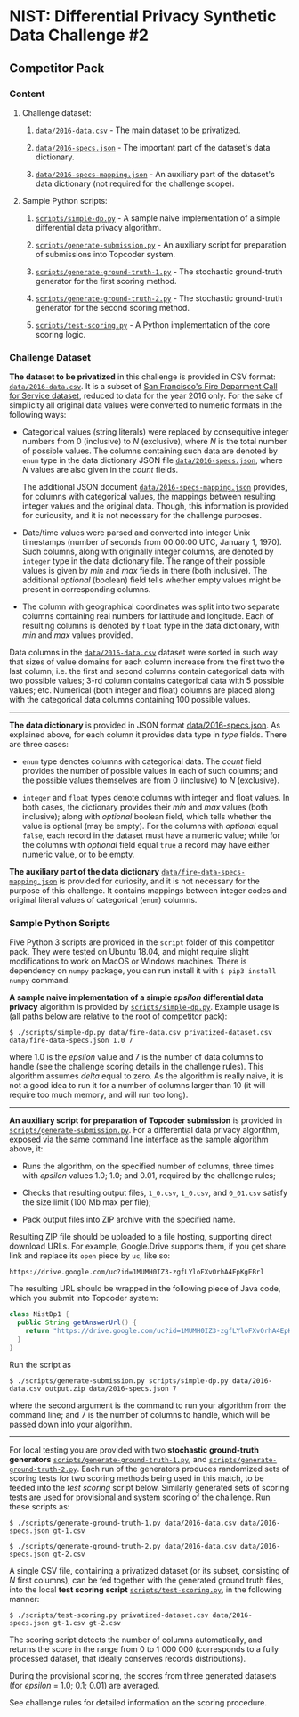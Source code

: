 # NIST: Differential Privacy Synthetic Data Challenge #2
## Competitor Pack
### Content

1.  Challenge dataset:

    1.  [`data/2016-data.csv`](data/2016-data.csv) - The main dataset to be
        privatized.

    2.  [`data/2016-specs.json`](data/2016-specs.json) - The important
        part of the dataset's data dictionary.

    3.  [`data/2016-specs-mapping.json`](data/2016-specs-mapping.json)
        \- An auxiliary part of the dataset's data dictionary (not required for
        the challenge scope).

2.  Sample Python scripts:

    1.  [`scripts/simple-dp.py`](scripts/simple-dp.py) - A sample naive
        implementation of a simple differential data privacy algorithm.

    2.  [`scripts/generate-submission.py`](scripts/generate-submission.py) -
        An auxiliary script for preparation of submissions into Topcoder system.

    3.  [`scripts/generate-ground-truth-1.py`](scripts/generate-ground-truth-1.py)
        \- The stochastic ground-truth generator for the first scoring method.

    4.  [`scripts/generate-ground-truth-2.py`](scripts/generate-ground-truth-2.py)
        \- The stochastic ground-truth generator for the second scoring method.

    4.  [`scripts/test-scoring.py`](scripts/test-scoring.py) - A Python
        implementation of the core scoring logic.

### Challenge Dataset

**The dataset to be privatized** in this challenge is provided in CSV format:
[`data/2016-data.csv`](data/2016-data.csv). It is a subset of
[San Francisco's Fire Deparment Call for Service dataset](https://data.sfgov.org/Public-Safety/Fire-Department-Calls-for-Service/nuek-vuh3),
reduced to data for the year 2016 only. For the sake of simplicity all original
data values were converted to numeric formats in the following ways:

- Categorical values (string literals) were replaced by consequitive integer
  numbers from 0 (inclusive) to _N_ (exclusive), where _N_ is the total number of
  possible values. The columns containing such data are denoted by `enum` type
  in the data dictionary JSON file
  [`data/2016-specs.json`](`data/2016-specs.json), where _N_ values
  are also given in the _count_ fields.

  The additional JSON document
  [`data/2016-specs-mapping.json`](data/2016-specs-mapping.json)
  provides, for columns with categorical values, the mappings between resulting
  integer values and the original data. Though, this information is provided for
  curiousity, and it is not necessary for the challenge purposes.

- Date/time values were parsed and converted into integer Unix timestamps
  (number of seconds from 00:00:00 UTC, January 1, 1970). Such columns, along
  with originally integer columns, are denoted by `integer` type in the data
  dictionary file. The range of their possible values is given by _min_ and
  _max_ fields in there (both inclusive). The additional _optional_ (boolean)
  field tells whether empty values might be present in corresponding columns.

- The column with geographical coordinates was split into two separate columns
  containing real numbers for lattitude and longitude. Each of resulting columns
  is denoted by `float` type in the data dictionary, with _min_ and _max_
  values provided.

Data columns in the [`data/2016-data.csv`](data/2016-data.csv) dataset were
sorted in such way that sizes of value domains for each column increase from
the first two the last column; i.e. the first and second columns contain
categorical data with two possible values; 3-rd column contains categorical
data with 5 possible values; etc. Numerical (both integer and float) columns
are placed along with the categorical data columns containing 100 possible
values.

---

**The data dictionary** is provided in JSON format
[data/2016-specs.json](data/2016-specs.json). As explained above,
for each column it provides data type in _type_ fields. There are three cases:

- `enum` type denotes columns with categorical data. The _count_ field provides
  the number of possible values in each of such columns; and the possible values
  themselves are from 0 (inclusive) to _N_ (exclusive).

- `integer` and `float` types denote columns with integer and float values. In
  both cases, the dictionary provides their _min_ and _max_ values (both
  inclusive); along with _optional_ boolean field, which tells whether the value
  is optional (may be empty). For the columns with _optional_ equal `false`, each
  record in the dataset must have a numeric value; while for the columns with
  _optional_ field equal `true` a record may have either numeric value, or to
  be empty.

**The auxiliary part of the data dictionary**
[`data/fire-data-specs-mapping.json`](data/fire-data-specs-mapping.json) is
provided for curiosity, and it is not necessary for the purpose of this
challenge. It contains mappings between integer codes and original literal
values of categorical (`enum`) columns.

### Sample Python Scripts

Five Python 3 scripts are provided in the `script` folder of this competitor
pack. They were tested on Ubuntu 18.04, and might require slight modifications
to work on MacOS or Windows machines. There is dependency on `numpy` package,
you can run install it with `$ pip3 install numpy` command.

**A sample naive implementation of a simple _epsilon_ differential data privacy**
algorithm is provided by [`scripts/simple-dp.py`](scripts/simple-dp.py).
Example usage is (all paths below are relative to the root of competitor
pack):

`$ ./scripts/simple-dp.py data/fire-data.csv privatized-dataset.csv data/fire-data-specs.json 1.0 7`

where 1.0 is the _epsilon_ value and 7 is the number of data columns to handle
(see the challenge scoring details in the challenge rules). This algorithm
assumes _delta_ equal to zero. As the algorithm is really naive, it is not
a good idea to run it for a number of columns larger than 10 (it will require
too much memory, and will run too long).

---

**An auxiliary script for preparation of Topcoder submission** is provided in
[`scripts/generate-submission.py`](scripts/generate-submission.py). For a
differential data privacy algorithm, exposed via the same command line interface
as the sample algorithm above, it:

- Runs the algorithm, on the specified number of columns, three times with
  _epsilon_ values 1.0; 1.0; and 0.01, required by the challenge rules;

- Checks that resulting output files, `1_0.csv`, `1_0.csv`, and `0_01.csv`
  satisfy the size limit (100 Mb max per file);

- Pack output files into ZIP archive with the specified name.

Resulting ZIP file should be uploaded to a file hosting, supporting direct
download URLs. For example, Google.Drive supports them, if you get share link
and replace its `open` piece by `uc`, like so:

`https://drive.google.com/uc?id=1MUMH0IZ3-zgfLYloFXvOrhA4EpKgEBrl`

The resulting URL should be wrapped in the following piece of Java code, which
you submit into Topcoder system:

```java
class NistDp1 {
  public String getAnswerUrl() {
    return "https://drive.google.com/uc?id=1MUMH0IZ3-zgfLYloFXvOrhA4EpKgEBrl";
  }
}
```

Run the script as 

`$ ./scripts/generate-submission.py scripts/simple-dp.py data/2016-data.csv output.zip data/2016-specs.json 7`

where the second argument is the command to run your algorithm from the command
line; and 7 is the number of columns to handle, which will be passed down into
your algorithm.

---

For local testing you are provided with two **stochastic ground-truth generators**
[`scripts/generate-ground-truth-1.py`](scripts/generate-ground-truth-1.py), and
[`scripts/generate-ground-truth-2.py`](scripts/generate-ground-truth-2.py).
Each run of the generators produces randomized sets of scoring tests for two
scoring methods being used in this match, to be feeded into the _test scoring_
script below. Similarly generated sets of scoring tests are used for provisional
and system scoring of the challenge. Run these scripts as:

`$ ./scripts/generate-ground-truth-1.py data/2016-data.csv data/2016-specs.json gt-1.csv`

`$ ./scripts/generate-ground-truth-2.py data/2016-data.csv data/2016-specs.json gt-2.csv`

A single CSV file, containing a privatized dataset (or its subset, consisting of
_N_ first columns), can be fed together with the generated ground truth files,
into the local **test scoring script**
[`scripts/test-scoring.py`](scripts/test-scoring.py), in the following manner:

`$ ./scripts/test-scoring.py privatized-dataset.csv data/2016-specs.json gt-1.csv gt-2.csv`

The scoring script detects the number of columns automatically, and returns the
score in the range from 0 to 1 000 000 (corresponds to a fully processed dataset,
that ideally conserves records distributions).

During the provisional scoring, the scores from three generated datasets
(for _epsilon_ = 1.0; 0.1; 0.01) are averaged.

See challenge rules for detailed information on the scoring procedure.
